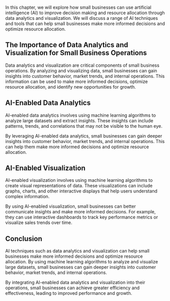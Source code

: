 
In this chapter, we will explore how small businesses can use artificial intelligence (AI) to improve decision making and resource allocation through data analytics and visualization. We will discuss a range of AI techniques and tools that can help small businesses make more informed decisions and optimize resource allocation.

The Importance of Data Analytics and Visualization for Small Business Operations
--------------------------------------------------------------------------------

Data analytics and visualization are critical components of small business operations. By analyzing and visualizing data, small businesses can gain insights into customer behavior, market trends, and internal operations. This information can be used to make more informed decisions, optimize resource allocation, and identify new opportunities for growth.

AI-Enabled Data Analytics
-------------------------

AI-enabled data analytics involves using machine learning algorithms to analyze large datasets and extract insights. These insights can include patterns, trends, and correlations that may not be visible to the human eye.

By leveraging AI-enabled data analytics, small businesses can gain deeper insights into customer behavior, market trends, and internal operations. This can help them make more informed decisions and optimize resource allocation.

AI-Enabled Visualization
------------------------

AI-enabled visualization involves using machine learning algorithms to create visual representations of data. These visualizations can include graphs, charts, and other interactive displays that help users understand complex information.

By using AI-enabled visualization, small businesses can better communicate insights and make more informed decisions. For example, they can use interactive dashboards to track key performance metrics or visualize sales trends over time.

Conclusion
----------

AI techniques such as data analytics and visualization can help small businesses make more informed decisions and optimize resource allocation. By using machine learning algorithms to analyze and visualize large datasets, small businesses can gain deeper insights into customer behavior, market trends, and internal operations.

By integrating AI-enabled data analytics and visualization into their operations, small businesses can achieve greater efficiency and effectiveness, leading to improved performance and growth.

